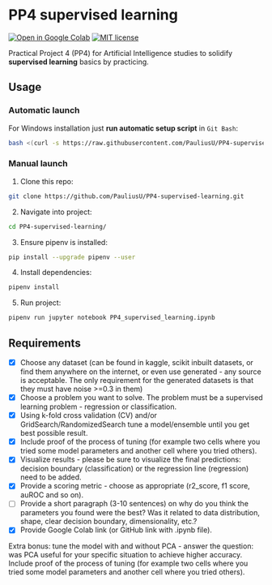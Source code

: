 # PP4 supervised learning

[![Open in Google Colab](https://colab.research.google.com/assets/colab-badge.svg)](https://colab.research.google.com/github/PauliusU/PP4-supervised-learning/blob/master/PP4_supervised_learning.ipynb)
[![MIT license](https://img.shields.io/badge/License-MIT-blue.svg)](https://github.com/PauliusU/PP4-supervised-learning/blob/master/LICENSE)

Practical Project 4 (PP4) for Artificial Intelligence studies to solidify **supervised learning** basics by practicing.

## Usage

### Automatic launch

For Windows installation just **run automatic setup script** in `Git Bash`:

```bash
bash <(curl -s https://raw.githubusercontent.com/PauliusU/PP4-supervised-learning/master/setup.sh)
```

### Manual launch

1. Clone this repo:

```bash
git clone https://github.com/PauliusU/PP4-supervised-learning.git
```

2. Navigate into project:

```bash
cd PP4-supervised-learning/
```

3. Ensure pipenv is installed:

```bash
pip install --upgrade pipenv --user
```

4. Install dependencies:

```bash
pipenv install
```

5. Run project:

```bash
pipenv run jupyter notebook PP4_supervised_learning.ipynb
```

## Requirements

- [X] Choose any dataset (can be found in kaggle, scikit inbuilt datasets, or find them anywhere on the internet, or even use generated - any source is acceptable. The only requirement for the generated datasets is that they must have noise >=0.3 in them)
- [X] Choose a problem you want to solve. The problem must be a supervised learning problem - regression or classification.
- [X] Using k-fold cross validation (CV) and/or GridSearch/RandomizedSearch tune a model/ensemble until you get best possible result.
- [X] Include proof of the process of tuning (for example two cells where you tried some model parameters and another cell where you tried others).
- [X] Visualize results - please be sure to visualize the final predictions: decision boundary (classification) or the regression line (regression) need to be added.
- [X] Provide a scoring metric - choose as appropriate (r2_score, f1 score, auROC and so on).
- [ ] Provide a short paragraph (3-10 sentences) on why do you think the parameters you found were the best? Was it related to data distribution, shape, clear decision boundary, dimensionality, etc.?
- [X] Provide Google Colab link (or GitHub link with .ipynb file).

Extra bonus: tune the model with and without PCA - answer the question: was PCA useful for your specific situation to achieve higher accuracy. Include proof of the process of tuning (for example two cells where you tried some model parameters and another cell where you tried others).
